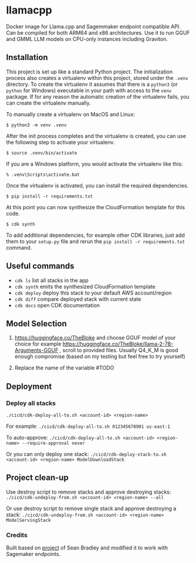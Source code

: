 # llamacpp


Docker image for Llama.cpp and Sagemmaker endpoint compatible API. 
Can be compiled for both ARM64 and x86 architectures. 
Use it to run GGUF and GMML LLM models on CPU-only instances including Graviton. 

## Installation

This project is set up like a standard Python project.  The initialization
process also creates a virtualenv within this project, stored under the `.venv`
directory.  To create the virtualenv it assumes that there is a `python3`
(or `python` for Windows) executable in your path with access to the `venv`
package. If for any reason the automatic creation of the virtualenv fails,
you can create the virtualenv manually.

To manually create a virtualenv on MacOS and Linux:

```
$ python3 -m venv .venv
```

After the init process completes and the virtualenv is created, you can use the following
step to activate your virtualenv.

```
$ source .venv/bin/activate
```

If you are a Windows platform, you would activate the virtualenv like this:

```
% .venv\Scripts\activate.bat
```

Once the virtualenv is activated, you can install the required dependencies.

```
$ pip install -r requirements.txt
```

At this point you can now synthesize the CloudFormation template for this code.

```
$ cdk synth
```

To add additional dependencies, for example other CDK libraries, just add
them to your `setup.py` file and rerun the `pip install -r requirements.txt`
command.

## Useful commands

 * `cdk ls`          list all stacks in the app
 * `cdk synth`       emits the synthesized CloudFormation template
 * `cdk deploy`      deploy this stack to your default AWS account/region
 * `cdk diff`        compare deployed stack with current state
 * `cdk docs`        open CDK documentation

## Model Selection

1. https://huggingface.co/TheBloke  and choose GGUF model of your choice for example https://huggingface.co/TheBloke/llama-2-7B-Arguments-GGUF , scroll to provided files.  Usually Q4_K_M is good enough compromise (based on my testing but feel free to try yourself)

2. Replace the name of the variable #TODO

## Deployment

### Deploy all stacks

`./cicd/cdk-deploy-all-to.sh <account-id> <region-name>` 

For example:
`./cicd/cdk-deploy-all-to.sh 012345678901 us-east-1` 

To auto-approve:
`./cicd/cdk-deploy-all-to.sh <account-id> <region-name> --require-approval never`

Or you can only deploy one stack:
`./cicd/cdk-deploy-stack-to.sh <account-id> <region-name> ModelDownloadStack` 


## Project clean-up

Use destroy script to remove stacks and approve destroying stacks:
`./cicd/cdk-undeploy-from.sh <account-id> <region-name> --all` 

Or use destroy script to remove single stack and approve destroying a stack:
`./cicd/cdk-undeploy-from.sh <account-id> <region-name> ModelServingStack` 

### Credits

Built based on [project](https://gitlab.aws.dev/seanbly/quantized-document-qa) of Sean Bradley and modified it to work with Sagemaker endpoints.
